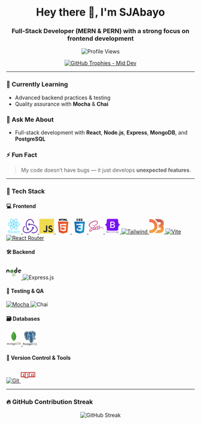 <h1 align="center">Hey there 👋, I'm SJAbayo</h1>
<h3 align="center"> Full-Stack Developer (MERN & PERN) with a strong focus on frontend development</h3>

<p align="center">
  <img src="https://komarev.com/ghpvc/?username=abayo-ui&label=Profile%20views&color=0e75b6&style=flat" alt="Profile Views" />
</p>

<p align="center">
  <a href="https://github.com/ryo-ma/github-profile-trophy">
    <img src="https://github-profile-trophy.vercel.app/?username=abayo-ui&theme=algolia&margin-w=15&margin-h=15" alt="GitHub Trophies - Mid Dev" />
  </a>
</p>

---

### 🌱 Currently Learning
- Advanced backend practices & testing
- Quality assurance with **Mocha** & **Chai**

### 💬 Ask Me About
- Full-stack development with **React**, **Node.js**, **Express**, **MongoDB**, and **PostgreSQL**

### ⚡ Fun Fact
> My code doesn’t have bugs — it just develops **unexpected features**.

---

<h3 align="left">🧠 Tech Stack</h3>

#### 💻 Frontend
<p align="left">
  <a href="https://reactjs.org/" target="_blank">
    <img src="https://raw.githubusercontent.com/devicons/devicon/master/icons/react/react-original-wordmark.svg" width="40" height="40" alt="React"/>
  </a>
  <a href="https://redux.js.org" target="_blank">
    <img src="https://raw.githubusercontent.com/devicons/devicon/master/icons/redux/redux-original.svg" width="40" height="40" alt="Redux"/>
  </a>
  <a href="https://developer.mozilla.org/en-US/docs/Web/JavaScript" target="_blank">
    <img src="https://raw.githubusercontent.com/devicons/devicon/master/icons/javascript/javascript-original.svg" width="40" height="40" alt="JavaScript"/>
  </a>
  <a href="https://www.w3.org/html/" target="_blank">
    <img src="https://raw.githubusercontent.com/devicons/devicon/master/icons/html5/html5-original-wordmark.svg" width="40" height="40" alt="HTML"/>
  </a>
  <a href="https://www.w3schools.com/css/" target="_blank">
    <img src="https://raw.githubusercontent.com/devicons/devicon/master/icons/css3/css3-original-wordmark.svg" width="40" height="40" alt="CSS"/>
  </a>
  <a href="https://sass-lang.com" target="_blank">
    <img src="https://raw.githubusercontent.com/devicons/devicon/master/icons/sass/sass-original.svg" width="40" height="40" alt="Sass"/>
  </a>
  <a href="https://getbootstrap.com" target="_blank">
    <img src="https://raw.githubusercontent.com/devicons/devicon/master/icons/bootstrap/bootstrap-original-wordmark.svg" width="40" height="40" alt="Bootstrap"/>
  </a>
  <a href="https://tailwindcss.com/" target="_blank">
    <img src="https://www.vectorlogo.zone/logos/tailwindcss/tailwindcss-icon.svg" width="40" height="40" alt="Tailwind"/>
  </a>
  <a href="https://d3js.org/" target="_blank">
    <img src="https://raw.githubusercontent.com/devicons/devicon/master/icons/d3js/d3js-original.svg" width="40" height="40" alt="D3.js"/>
  </a>
  <a href="https://vitejs.dev/" target="_blank">
    <img src="https://vitejs.dev/logo.svg" width="40" height="40" alt="Vite"/>
  </a>
  <a href="https://reactrouter.com/" target="_blank">
    <img src="https://raw.githubusercontent.com/remix-run/react-router/main/website/static/img/icon-light.png" width="40" height="40" alt="React Router"/>
  </a>
</p>
<p>

#### 🛠️ Backend
<p align="left">
  <a href="https://nodejs.org" target="_blank">
    <img src="https://raw.githubusercontent.com/devicons/devicon/master/icons/nodejs/nodejs-original-wordmark.svg" width="40" height="40" alt="NodeJS"/>
  </a>
  <!-- Replaced Express logo with a visible green badge -->
  <img src="https://img.shields.io/badge/Express.js-Backend-green?style=flat&logo=express&logoColor=white" alt="Express.js"/>
  
</p>

#### 🧪 Testing & QA
<p align="left">
  <a href="https://mochajs.org" target="_blank">
    <img src="https://www.vectorlogo.zone/logos/mochajs/mochajs-icon.svg" width="40" height="40" alt="Mocha"/>
  </a>
  <img src="https://img.shields.io/badge/Chai-assertion-red?logo=chai&logoColor=white&style=flat" alt="Chai" />
</p>

#### 🗃️ Databases
<p align="left">
  <a href="https://www.mongodb.com/" target="_blank">
    <img src="https://raw.githubusercontent.com/devicons/devicon/master/icons/mongodb/mongodb-original-wordmark.svg" width="40" height="40" alt="MongoDB"/>
  </a>
  <a href="https://www.postgresql.org" target="_blank">
    <img src="https://raw.githubusercontent.com/devicons/devicon/master/icons/postgresql/postgresql-original-wordmark.svg" width="40" height="40" alt="PostgreSQL"/>
  </a>
</p>

#### 🔧 Version Control & Tools
<p align="left">
  <a href="https://git-scm.com/" target="_blank">
    <img src="https://www.vectorlogo.zone/logos/git-scm/git-scm-icon.svg" width="40" height="40" alt="Git"/>
  </a>
  
  <a href="https://www.npmjs.com/" target="_blank">
    <img src="https://raw.githubusercontent.com/devicons/devicon/master/icons/npm/npm-original-wordmark.svg" width="40" height="40" alt="NPM"/>
  </a>
</p>


---

<h3 align="left">🔥 GitHub Contribution Streak</h3>
<p align="center">
  <img src="https://streak-stats.demolab.com/?user=abayo-ui&theme=tokyonight&date_format=M%20j%5B%2C%20Y%5D" alt="GitHub Streak"/>
</p>

<!---
Abayo-UI/Abayo-UI is a ✨ special ✨ repository because its `README.md` (this file) appears on your GitHub profile.
You can click the Preview link to take a look at your changes.
--->
